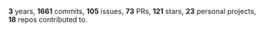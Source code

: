 **3** years, **1661** commits, **105** issues, **73** PRs, **121** stars, **23** personal projects, **18** repos contributed to.
